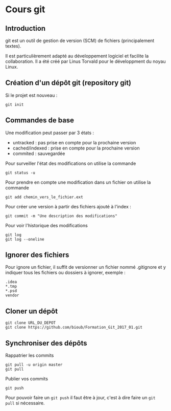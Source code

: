 Cours git
=========

Introduction
------------

git est un outil de gestion de version (SCM) de fichiers (principalement textes).

Il est particulièrement adapté au développement logiciel et facilite la collaboration.
Il a été créé par Linus Torvald pour le développment du noyau Linux.

Création d'un dépôt git (repository git)
----------------------------------------

Si le projet est nouveau :

    git init

Commandes de base
-----------------

Une modification peut passer par 3 états :

* untracked : pas prise en compte pour la prochaine version
* cached/indexed : prise en compte pour la prochaine version
* commited : sauvegardée

Pour surveiller l'état des modifications on utilise la commande

    git status -u
    
Pour prendre en compte une modification dans un fichier on utilise la commande

    git add chemin_vers_le_fichier.ext
    
Pour créer une version à partir des fichiers ajouté à l'index :

    git commit -m "Une description des modifications"
    
Pour voir l'historique des modifications

    git log
    git log --oneline
    
Ignorer des fichiers
--------------------

Pour ignore un fichier, il suffit de versionner un fichier nommé .gitignore
et y indiquer tous les fichiers ou dossiers à ignorer, exemple :

    .idea
    *.tmp
    *.psd
    vendor
    
Cloner un dépôt
---------------

    git clone URL_DU_DEPOT
    git clone https://github.com/bioub/Formation_Git_2017_01.git
    
Synchroniser des dépôts
-----------------------

Rappatrier les commits

    git pull -u origin master
    git pull
    
Publier vos commits

    git push
    
Pour pouvoir faire un `git push` il faut être à jour, c'est à dire faire un `git pull`
si nécessaire.

